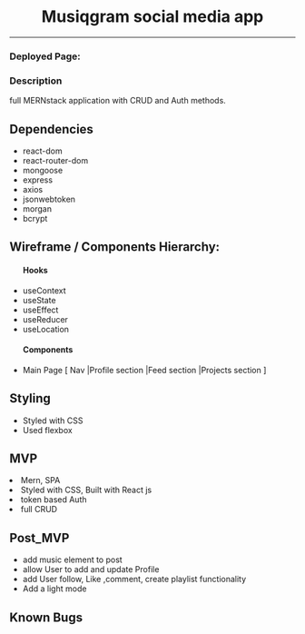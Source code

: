 # <div align="center">Musiqgram social media app </div>



***
 
 <h3>Deployed Page: </h3>
 <h3>Description</h3>
full MERNstack application with CRUD and Auth methods.
 <h2> Dependencies</h2>
  <ul>
      <li>react-dom</li>
      <li>react-router-dom</li>
      <li>mongoose</li>
      <li>express</li>
      <li>axios</li>
      <li>jsonwebtoken</li>
      <li>morgan</li>
      <li>bcrypt</li>
      
   
  
</ul>
 <h2>Wireframe / Components Hierarchy:</h2>

<ul>
 <h4>Hooks</h4>
      <li>useContext</li>
      <li>useState</li>
      <li>useEffect</li>
      <li>useReducer</li>
      <li>useLocation</li>
 <h4>Components</h4>
   <li>Main Page [ Nav |Profile section |Feed section |Projects section ]</li>
   
   
</ul>


<h2>Styling</h2>
<ul>
      <li>Styled with CSS</li>
      <li>Used flexbox</li>
   
</ul>
<h2>MVP</h2>
      <li>Mern, SPA</li>
      <li>Styled with CSS, Built with React js</li>
      <li>token based Auth</li>
      <li>full CRUD</li>

 <h2>Post_MVP</h2>
<ul>
      <li>add music element to post</li>
      <li>allow  User to add and update Profile</li>
      <li>add User follow, Like ,comment, create playlist functionality </li>
      <li>Add a light mode </li>
      
</ul>
 <h2>Known Bugs</h2>
